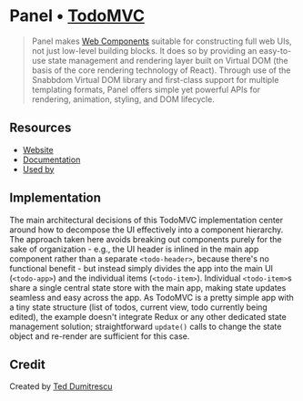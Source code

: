 # Panel • [TodoMVC](http://todomvc.com)

> Panel makes [Web Components](https://webcomponents.org/) suitable for constructing full web UIs, not just low-level building blocks. It does so by providing an easy-to-use state management and rendering layer built on Virtual DOM (the basis of the core rendering technology of React). Through use of the Snabbdom Virtual DOM library and first-class support for multiple templating formats, Panel offers simple yet powerful APIs for rendering, animation, styling, and DOM lifecycle.


## Resources

- [Website](https://github.com/mixpanel/panel)
- [Documentation](https://mixpanel.github.io/panel/)
- [Used by](https://mixpanel.com)


## Implementation

The main architectural decisions of this TodoMVC implementation center around how to decompose the UI effectively into a component hierarchy. The approach taken here avoids breaking out components purely for the sake of organization - e.g., the UI header is inlined in the main app component rather than a separate `<todo-header>`, because there's no functional benefit - but instead simply divides the app into the main UI (`<todo-app>`) and the individual items (`<todo-item>`). Individual `<todo-item>`s share a single central state store with the main app, making state updates seamless and easy across the app. As TodoMVC is a pretty simple app with a tiny state structure (list of todos, current view, todo currently being edited), the example doesn't integrate Redux or any other dedicated state management solution; straightforward `update()` calls to change the state object and re-render are sufficient for this case.


## Credit

Created by [Ted Dumitrescu](http://cmme.org/tdumitrescu/who/)

